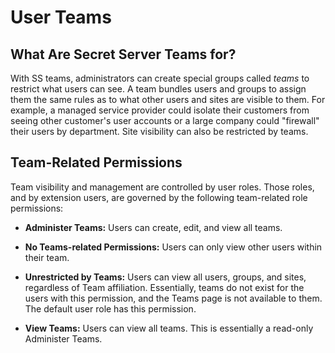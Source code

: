 [title]: # (User Teams)
[tags]: # (Teams)
[priority]: # (1000)

# User Teams

## What Are Secret Server Teams for?

With SS teams, administrators can create special groups called _teams_ to restrict what users can see. A team bundles users and groups to assign them the same rules as to what other users and sites are visible to them. For example, a managed service provider could isolate their customers from seeing other customer's user accounts or a large company could "firewall" their users by department. Site visibility can also be restricted by teams.

## Team-Related Permissions

Team visibility and management are controlled by user roles. Those roles, and by extension users, are governed by the following team-related role permissions:

- **Administer Teams:** Users can create, edit, and view all teams.

- **No Teams-related Permissions:** Users can only view other users within their team.

- **Unrestricted by Teams:** Users can view all users, groups, and sites, regardless of Team affiliation. Essentially, teams do not exist for the users with this permission, and the Teams page is not available to them. The default user role has this permission.

- **View Teams:** Users can view all teams. This is essentially a read-only Administer Teams.
